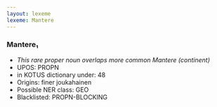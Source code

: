 ```yaml
---
layout: lexeme
lexeme: Mantere
---
```


###  Mantere₁

* _This rare proper noun overlaps more common *Mantere* (continent)_
* UPOS:  PROPN
* in KOTUS dictionary under:  48
* Origins: finer joukahainen 
* Possible NER class:  GEO
* Blacklisted:  PROPN-BLOCKING

